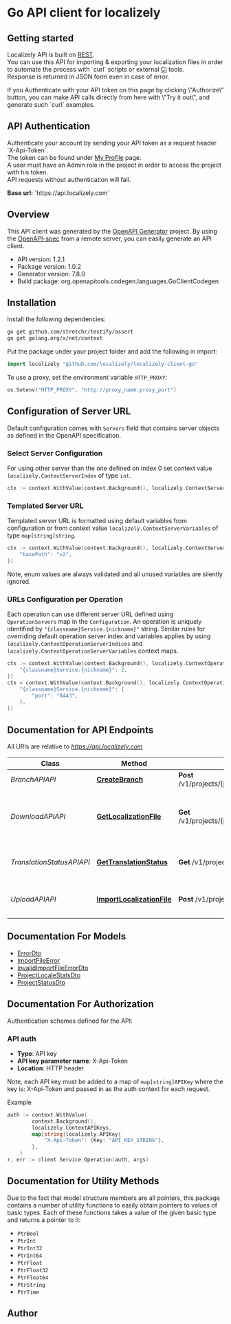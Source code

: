 # Go API client for localizely

<h2>Getting started</h2><p>Localizely API is built on <a href=\"https://en.wikipedia.org/wiki/Representational_state_transfer\" target=\"_blank\">REST</a>. <br>You can use this API for importing & exporting your localization files in order to automate the process with `curl` scripts or external <a href=\"https://en.wikipedia.org/wiki/Continuous_integration\" target=\"_blank\">CI</a> tools. <br>Response is returned in JSON form even in case of error. <br></p><p>If you Authenticate with your API token on this page by clicking \"Authorize\" button, you can make API calls directly from here with \"Try it out\", and generate such `curl` examples. </p><h2>API Authentication</h2><p>Authenticate your account by sending your API token as a request header `X-Api-Token`. <br>The token can be found under <a href=\"https://app.localizely.com/account\" target=\"_blank\">My Profile</a> page. <br>A user must have an Admin role in the project in order to access the project with his token. <br>API requests without authentication will fail.</p><p><b>Base url:</b> `https://api.localizely.com`</p>

## Overview
This API client was generated by the [OpenAPI Generator](https://openapi-generator.tech) project.  By using the [OpenAPI-spec](https://www.openapis.org/) from a remote server, you can easily generate an API client.

- API version: 1.2.1
- Package version: 1.0.2
- Generator version: 7.8.0
- Build package: org.openapitools.codegen.languages.GoClientCodegen

## Installation

Install the following dependencies:

```sh
go get github.com/stretchr/testify/assert
go get golang.org/x/net/context
```

Put the package under your project folder and add the following in import:

```go
import localizely "github.com/localizely/localizely-client-go"
```

To use a proxy, set the environment variable `HTTP_PROXY`:

```go
os.Setenv("HTTP_PROXY", "http://proxy_name:proxy_port")
```

## Configuration of Server URL

Default configuration comes with `Servers` field that contains server objects as defined in the OpenAPI specification.

### Select Server Configuration

For using other server than the one defined on index 0 set context value `localizely.ContextServerIndex` of type `int`.

```go
ctx := context.WithValue(context.Background(), localizely.ContextServerIndex, 1)
```

### Templated Server URL

Templated server URL is formatted using default variables from configuration or from context value `localizely.ContextServerVariables` of type `map[string]string`.

```go
ctx := context.WithValue(context.Background(), localizely.ContextServerVariables, map[string]string{
	"basePath": "v2",
})
```

Note, enum values are always validated and all unused variables are silently ignored.

### URLs Configuration per Operation

Each operation can use different server URL defined using `OperationServers` map in the `Configuration`.
An operation is uniquely identified by `"{classname}Service.{nickname}"` string.
Similar rules for overriding default operation server index and variables applies by using `localizely.ContextOperationServerIndices` and `localizely.ContextOperationServerVariables` context maps.

```go
ctx := context.WithValue(context.Background(), localizely.ContextOperationServerIndices, map[string]int{
	"{classname}Service.{nickname}": 2,
})
ctx = context.WithValue(context.Background(), localizely.ContextOperationServerVariables, map[string]map[string]string{
	"{classname}Service.{nickname}": {
		"port": "8443",
	},
})
```

## Documentation for API Endpoints

All URIs are relative to *https://api.localizely.com*

Class | Method | HTTP request | Description
------------ | ------------- | ------------- | -------------
*BranchAPIAPI* | [**CreateBranch**](docs/BranchAPIAPI.md#createbranch) | **Post** /v1/projects/{project_id}/branches/{branch} | Create a new branch
*DownloadAPIAPI* | [**GetLocalizationFile**](docs/DownloadAPIAPI.md#getlocalizationfile) | **Get** /v1/projects/{project_id}/files/download | Download translations for a language in a specified file format
*TranslationStatusAPIAPI* | [**GetTranslationStatus**](docs/TranslationStatusAPIAPI.md#gettranslationstatus) | **Get** /v1/projects/{project_id}/status | Get Translation Status for the project
*UploadAPIAPI* | [**ImportLocalizationFile**](docs/UploadAPIAPI.md#importlocalizationfile) | **Post** /v1/projects/{project_id}/files/upload | Upload translations for a language


## Documentation For Models

 - [ErrorDto](docs/ErrorDto.md)
 - [ImportFileError](docs/ImportFileError.md)
 - [InvalidImportFileErrorDto](docs/InvalidImportFileErrorDto.md)
 - [ProjectLocaleStatsDto](docs/ProjectLocaleStatsDto.md)
 - [ProjectStatusDto](docs/ProjectStatusDto.md)


## Documentation For Authorization


Authentication schemes defined for the API:
### API auth

- **Type**: API key
- **API key parameter name**: X-Api-Token
- **Location**: HTTP header

Note, each API key must be added to a map of `map[string]APIKey` where the key is: X-Api-Token and passed in as the auth context for each request.

Example

```go
auth := context.WithValue(
		context.Background(),
		localizely.ContextAPIKeys,
		map[string]localizely.APIKey{
			"X-Api-Token": {Key: "API_KEY_STRING"},
		},
	)
r, err := client.Service.Operation(auth, args)
```


## Documentation for Utility Methods

Due to the fact that model structure members are all pointers, this package contains
a number of utility functions to easily obtain pointers to values of basic types.
Each of these functions takes a value of the given basic type and returns a pointer to it:

* `PtrBool`
* `PtrInt`
* `PtrInt32`
* `PtrInt64`
* `PtrFloat`
* `PtrFloat32`
* `PtrFloat64`
* `PtrString`
* `PtrTime`

## Author



